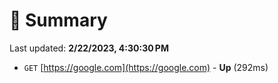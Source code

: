 # 📖 Summary
Last updated: **2/22/2023, 4:30:30 PM**

- `GET` [https://google.com](https://google.com) - **Up** (292ms)
